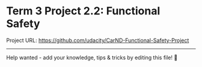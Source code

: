 # Term 3 Project 2.2: Functional Safety

Project URL: https://github.com/udacity/CarND-Functional-Safety-Project

---

Help wanted - add your knowledge, tips & tricks by editing this file! 🎉
